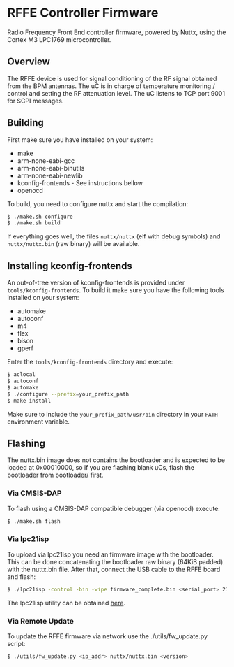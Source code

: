 # RFFE Controller Firmware

Radio Frequency Front End controller firmware, powered by Nuttx, using the Cortex M3 LPC1769 microcontroller.

## Overview

The RFFE device is used for signal conditioning of the RF signal obtained from the BPM antennas. The uC is in charge of temperature monitoring / control and setting the RF attenuation level. The uC listens to TCP port 9001 for SCPI messages.

## Building

First make sure you have installed on your system:
* make
* arm-none-eabi-gcc
* arm-none-eabi-binutils
* arm-none-eabi-newlib
* kconfig-frontends - See instructions bellow
* openocd

To build, you need to configure nuttx and start the compilation:

``` bash
$ ./make.sh configure
$ ./make.sh build
```

If everything goes well, the files ```nuttx/nuttx``` (elf with debug symbols) and ```nuttx/nuttx.bin``` (raw binary) will be available.

## Installing kconfig-frontends

An out-of-tree version of kconfig-frontends is provided under ```tools/kconfig-frontends```. To build it make sure you have the following tools installed on your system:
* automake
* autoconf
* m4
* flex
* bison
* gperf

Enter the ```tools/kconfig-frontends``` directory and execute:
```bash
$ aclocal
$ autoconf
$ automake
$ ./configure --prefix=your_prefix_path
$ make install
```

Make sure to include the ```your_prefix_path/usr/bin``` directory in your ```PATH``` environment variable.

## Flashing

The nuttx.bin image does not contains the bootloader and is expected to be loaded at 0x00010000, so if you are flashing blank uCs, flash the bootloader from bootloader/ first.

### Via CMSIS-DAP

To flash using a CMSIS-DAP compatible debugger (via openocd) execute:

```bash
$ ./make.sh flash

```

### Via lpc21isp

To upload via lpc21isp you need an firmware image with the bootloader. This can be done concatenating the bootloader raw binary (64KiB padded) with the nuttx.bin file. After that, connect the USB cable to the RFFE board and flash:

```bash
$ ./lpc21isp -control -bin -wipe firmware_complete.bin <serial_port> 230400 12000
```

The lpc21isp utility can be obtained [here](https://github.com/lnls-dig/lpc21isp).

### Via Remote Update

To update the RFFE firmware via network use the ./utils/fw_update.py script:

```bash
$ ./utils/fw_update.py <ip_addr> nuttx/nuttx.bin <version>
```
